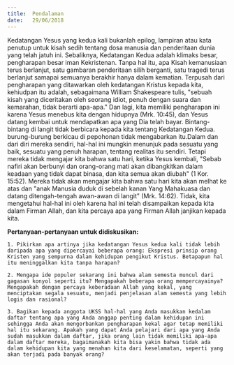 ```yaml
---
title:  Pendalaman
date:   29/06/2018
---
```


Kedatangan Yesus yang kedua kali bukanlah epilog, lampiran atau kata penutup untuk kisah sedih tentang dosa manusia dan penderitaan dunia yang telah jatuh ini. Sebaliknya, Kedatangan Kedua adalah klimaks besar, pengharapan besar iman Kekristenan. Tanpa hal itu, apa Kisah kemanusiaan terus berlanjut, satu gambaran penderitaan silih berganti, satu tragedi terus berlanjut samapai semuanya berakhir hanya dalam kematian. Terpusah dari pengharapan yang ditawarkan oleh kedatangan Kristus kepada kita, kehiudpan itu adalah, sebagaimana William Shakespeare tulis, "sebuah kisah yang diceritakan oleh seorang idiot, penuh dengan suara dan kemarahan, tidak berarti apa-apa." Dan lagi, kita memiliki pengharapan ini karena Yesus menebus kita dengan hidupnya (Mrk. 10:45), dan Yesus datang kembai untuk mendapatkan apa yang Dia telah bayar. Bintang-bintang di langit tidak berbicara kepada kita tentang Kedatangan Kedua. burung-burung berkicau di pepohonan tidak mengabarkan itu.Dalam dan dari diri mereka sendiri, hal-hal ini mungkin menunjuk pada sesuatu yang baik, sesuatu yang penuh harapan, tentang realitas itu sendiri. Tetapi mereka tidak mengajar kita bahwa satu hari, ketika Yesus kembali, "Sebab nafiri akan berbunyi dan orang-orang mati akan dibangkitkan dalam keadaan yang tidak dapat binasa, dan kita semua akan diubah" (1 Kor. 15:52). Mereka tidak akan mengajar kita bahwa satu hari kita akan melhat ke atas dan "anak Manusia duduk di sebelah kanan Yang Mahakuasa dan datang ditengah-tengah awan-awan di langit" (Mrk. 14:62). Tidak, kita mengetahui hal-hal ini oleh karena hal ini telah disampaikan kepada kita dalam Firman Allah, dan kita percaya apa yang Firman Allah janjikan kepada kita.


**Pertanyaan-pertanyaan untuk didiskusikan:**

`1. Pikirkan apa artinya jika kedatangan Yesus kedua kali tidak lebih daripada apa yang dipercayai beberapa orang: Ekspresi prinsip orang Kristen yang sempurna dalam kehidupan pengikut Kristus. Betapapun hal itu meninggalkan kita tanpa harapan?`

`2. Mengapa ide populer sekarang ini bahwa alam semesta muncul dari gagasan konyol seperti itu? Mengapakah beberapa orang mempercayainya? Mengapakah dengan percaya keberadaan Allah yang kekal, yang menciptakan segala sesuatu, menjadi penjelasan alam semesta yang lebih logis dan rasional?`

`3. Bagikan kepada anggota UKSS hal-hal yang Anda masukkan kedalam daftar tentang apa yang Anda anggap penting dalam kehidupan ini sehingga Anda akan mengorbankan pengharapan kekal agar tetap memiliki hal itu sekarang. Apakah yang dapat Anda pelajari dari apa yang Anda sudah masukkan dalam daftar, jika orang lain tidak memiliki apa-apa dalam daftar mereka, bagaimanakah kita bisa yakin bahwa tidak ada dalam kehidupan kita yang menahan kita dari keselamatan, seperti yang akan terjadi pada banyak orang?`